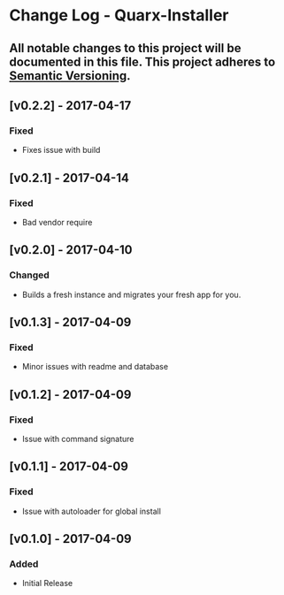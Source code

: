 # Change Log - Quarx-Installer
All notable changes to this project will be documented in this file.
This project adheres to [Semantic Versioning](http://semver.org/).
----

## [v0.2.2] - 2017-04-17

### Fixed
- Fixes issue with build

## [v0.2.1] - 2017-04-14

### Fixed
- Bad vendor require

## [v0.2.0] - 2017-04-10

### Changed
- Builds a fresh instance and migrates your fresh app for you.

## [v0.1.3] - 2017-04-09

### Fixed
- Minor issues with readme and database

## [v0.1.2] - 2017-04-09

### Fixed
- Issue with command signature

## [v0.1.1] - 2017-04-09

### Fixed
- Issue with autoloader for global install

## [v0.1.0] - 2017-04-09

### Added
- Initial Release
